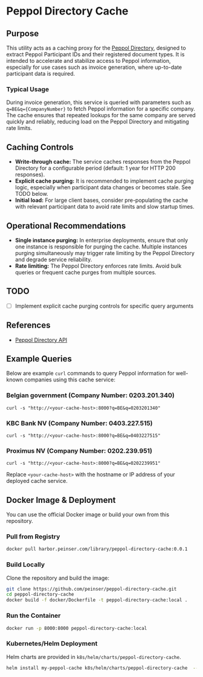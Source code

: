 # Peppol Directory Cache

## Purpose

This utility acts as a caching proxy for the [Peppol Directory](https://directory.peppol.eu/search/1.0/json), designed to extract Peppol Participant IDs and their registered document types. It is intended to accelerate and stabilize access to Peppol information, especially for use cases such as invoice generation, where up-to-date participant data is required.

### Typical Usage

During invoice generation, this service is queried with parameters such as `q=BE&q={CompanyNumber}` to fetch Peppol information for a specific company. The cache ensures that repeated lookups for the same company are served quickly and reliably, reducing load on the Peppol Directory and mitigating rate limits.

## Caching Controls

- **Write-through cache:** The service caches responses from the Peppol Directory for a configurable period (default: 1 year for HTTP 200 responses).
- **Explicit cache purging:** It is recommended to implement cache purging logic, especially when participant data changes or becomes stale. See TODO below.
- **Initial load:** For large client bases, consider pre-populating the cache with relevant participant data to avoid rate limits and slow startup times.

## Operational Recommendations

- **Single instance purging:** In enterprise deployments, ensure that only one instance is responsible for purging the cache. Multiple instances purging simultaneously may trigger rate limiting by the Peppol Directory and degrade service reliability.
- **Rate limiting:** The Peppol Directory enforces rate limits. Avoid bulk queries or frequent cache purges from multiple sources.

## TODO

- [ ] Implement explicit cache purging controls for specific query arguments

## References

- [Peppol Directory API](https://directory.peppol.eu/search/1.0/json)

## Example Queries

Below are example `curl` commands to query Peppol information for well-known companies using this cache service:

### Belgian government (Company Number: 0203.201.340)

```
curl -s "http://<your-cache-host>:8000?q=BE&q=0203201340"
```

### KBC Bank NV (Company Number: 0403.227.515)

```
curl -s "http://<your-cache-host>:8000?q=BE&q=0403227515"
```

### Proximus NV (Company Number: 0202.239.951)

```
curl -s "http://<your-cache-host>:8000?q=BE&q=0202239951"
```

Replace `<your-cache-host>` with the hostname or IP address of your deployed cache service.

## Docker Image & Deployment

You can use the official Docker image or build your own from this repository.

### Pull from Registry

```bash
docker pull harbor.peinser.com/library/peppol-directory-cache:0.0.1
```

### Build Locally

Clone the repository and build the image:

```bash
git clone https://github.com/peinser/peppol-directory-cache.git
cd peppol-directory-cache
docker build -f docker/Dockerfile -t peppol-directory-cache:local .
```

### Run the Container

```bash
docker run -p 8000:8000 peppol-directory-cache:local
```

### Kubernetes/Helm Deployment

Helm charts are provided in `k8s/helm/charts/peppol-directory-cache`.

```bash
helm install my-peppol-cache k8s/helm/charts/peppol-directory-cache  --set defaults.ingress.enabled=false
```
